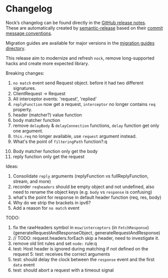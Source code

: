 # Changelog

Nock’s changelog can be found directly in the [GitHub release notes](https://github.com/nock/nock/releases).  
These are automatically created by [semantic-release](https://github.com/semantic-release/semantic-release) based on their [commit message conventions](https://semantic-release.gitbook.io/semantic-release#commit-message-format).

Migration guides are available for major versions in the [migration guides directory](https://github.com/nock/nock/tree/main/migration_guides).

This release aim to modernize and refresh `nock`, remove long-supported hacks and create more expected library.

Breaking changes:

1. `no match` event send Request object. before it had two different signatures.
2. ClientRequest -> Request
3. All interceptor events: 'request', 'replied'
4. `replyFunction` now get a request, `interceptor` no longer contains `req` property.
5. header (matcher?) value function
6. body matcher function
7. remove `delayBody` & `delayConnection` functions, `delay` function get only one argument.
8. `this.req` no longer available, use `request` argument instead.
9. What's the point of `filteringPath` function?:q
<!-- 6. return `host` response header as node does. -->
10. Body matcher function only get the body
11. reply function only get the request

Ideas:

1. Consolidate `reply` arguments (replyFunction vs fullReplyFunction, stream, and more)
2. recorder `reqheaders` should be empty object and not undefined, also need to rename the object keys (e.g. `body` vs `response` is confusing)
3. what's the point for response in default header function (req, res, body)
4. Why do we strip the brackets in ipv6?
5. Add a reason for `no match` event

TODO:

1. fix the rawHeaders symbol in `msw/interceptors` (in `FetchResponse`) (generateRequestAndResponseObject, generateRequestAndResponse)
2. // TODO: request.headers.forEach skip a header, need to investigate it.
3. remove old lint rules and set `node:` rule:q
4. test: Host header is ignored during matching if not defined on the request
   5: test: receives the correct arguments
5. test: should delay the clock between the `response` event and the first `data` event
6. test: should abort a request with a timeout signal
